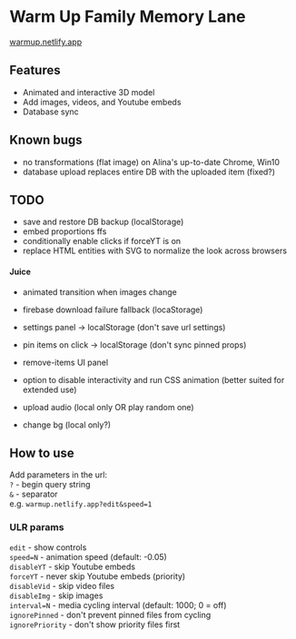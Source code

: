 # Warm Up Family Memory Lane

[warmup.netlify.app](https://warmup.netlify.app/)

## Features

- Animated and interactive 3D model
- Add images, videos, and Youtube embeds
- Database sync

## Known bugs

- no transformations (flat image) on Alina's up-to-date Chrome, Win10
- database upload replaces entire DB with the uploaded item (fixed?)

## TODO

- save and restore DB backup (localStorage)
- embed proportions ffs
- conditionally enable clicks if forceYT is on
- replace HTML entities with SVG to normalize the look across browsers

#### Juice

- animated transition when images change

- firebase download failure fallback (locaStorage)
- settings panel -> localStorage (don't save url settings)
- pin items on click -> localStorage (don't sync pinned props)

- remove-items UI panel
- option to disable interactivity and run CSS animation (better suited for extended use)
- upload audio (local only OR play random one)
- change bg (local only?)

## How to use

Add parameters in the url:  
`?` - begin query string  
`&` - separator  
e.g. `warmup.netlify.app?edit&speed=1`

### ULR params

[//]: # "Remember double space at end each of line"

`edit` - show controls  
`speed=N` - animation speed (default: -0.05)  
`disableYT` - skip Youtube embeds  
`forceYT` - never skip Youtube embeds (priority)  
`disableVid` - skip video files  
`disableImg` - skip images  
`interval=N` - media cycling interval (default: 1000; 0 = off)  
`ignorePinned` - don't prevent pinned files from cycling  
`ignorePriority` - don't show priority files first
